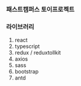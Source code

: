 ### 패스트캠퍼스 토이프로젝트

### 라이브러리
1. react
1. typescript
1. redux / reduxtollkit
1. axios
1. sass
1. bootstrap
1. antd